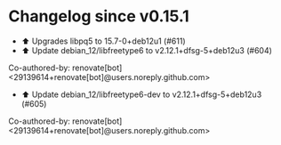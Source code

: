 # Changelog since v0.15.1
- ⬆️ Upgrades libpq5 to 15.7-0+deb12u1 (#611) 
- ⬆️ Update debian_12/libfreetype6 to v2.12.1+dfsg-5+deb12u3 (#604)

Co-authored-by: renovate[bot] <29139614+renovate[bot]@users.noreply.github.com> 
- ⬆️ Update debian_12/libfreetype6-dev to v2.12.1+dfsg-5+deb12u3 (#605)

Co-authored-by: renovate[bot] <29139614+renovate[bot]@users.noreply.github.com> 
